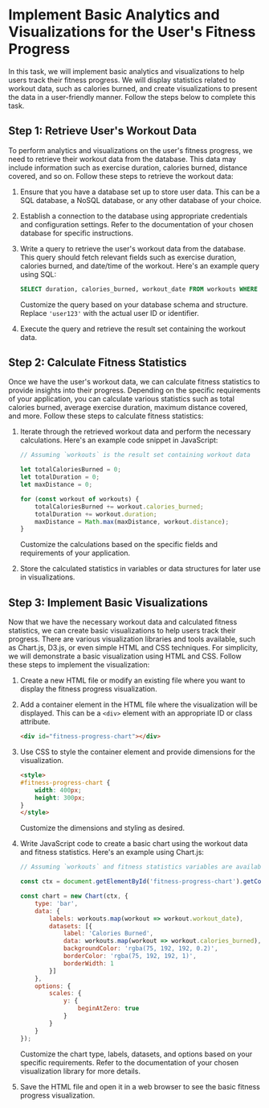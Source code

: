 
# Implement Basic Analytics and Visualizations for the User's Fitness Progress

In this task, we will implement basic analytics and visualizations to help users track their fitness progress. We will display statistics related to workout data, such as calories burned, and create visualizations to present the data in a user-friendly manner. Follow the steps below to complete this task.

## Step 1: Retrieve User's Workout Data

To perform analytics and visualizations on the user's fitness progress, we need to retrieve their workout data from the database. This data may include information such as exercise duration, calories burned, distance covered, and so on. Follow these steps to retrieve the workout data:

1. Ensure that you have a database set up to store user data. This can be a SQL database, a NoSQL database, or any other database of your choice.

2. Establish a connection to the database using appropriate credentials and configuration settings. Refer to the documentation of your chosen database for specific instructions.

3. Write a query to retrieve the user's workout data from the database. This query should fetch relevant fields such as exercise duration, calories burned, and date/time of the workout. Here's an example query using SQL:

   ```sql
   SELECT duration, calories_burned, workout_date FROM workouts WHERE user_id = 'user123';
   ```

   Customize the query based on your database schema and structure. Replace `'user123'` with the actual user ID or identifier.

4. Execute the query and retrieve the result set containing the workout data.

## Step 2: Calculate Fitness Statistics

Once we have the user's workout data, we can calculate fitness statistics to provide insights into their progress. Depending on the specific requirements of your application, you can calculate various statistics such as total calories burned, average exercise duration, maximum distance covered, and more. Follow these steps to calculate fitness statistics:

1. Iterate through the retrieved workout data and perform the necessary calculations. Here's an example code snippet in JavaScript:

   ```javascript
   // Assuming `workouts` is the result set containing workout data

   let totalCaloriesBurned = 0;
   let totalDuration = 0;
   let maxDistance = 0;

   for (const workout of workouts) {
       totalCaloriesBurned += workout.calories_burned;
       totalDuration += workout.duration;
       maxDistance = Math.max(maxDistance, workout.distance);
   }
   ```

   Customize the calculations based on the specific fields and requirements of your application.

2. Store the calculated statistics in variables or data structures for later use in visualizations.

## Step 3: Implement Basic Visualizations

Now that we have the necessary workout data and calculated fitness statistics, we can create basic visualizations to help users track their progress. There are various visualization libraries and tools available, such as Chart.js, D3.js, or even simple HTML and CSS techniques. For simplicity, we will demonstrate a basic visualization using HTML and CSS. Follow these steps to implement the visualization:

1. Create a new HTML file or modify an existing file where you want to display the fitness progress visualization.

2. Add a container element in the HTML file where the visualization will be displayed. This can be a `<div>` element with an appropriate ID or class attribute.

   ```html
   <div id="fitness-progress-chart"></div>
   ```

3. Use CSS to style the container element and provide dimensions for the visualization.

   ```html
   <style>
   #fitness-progress-chart {
       width: 400px;
       height: 300px;
   }
   </style>
   ```

   Customize the dimensions and styling as desired.

4. Write JavaScript code to create a basic chart using the workout data and fitness statistics. Here's an example using Chart.js:

   ```javascript
   // Assuming `workouts` and fitness statistics variables are available

   const ctx = document.getElementById('fitness-progress-chart').getContext('2d');

   const chart = new Chart(ctx, {
       type: 'bar',
       data: {
           labels: workouts.map(workout => workout.workout_date),
           datasets: [{
               label: 'Calories Burned',
               data: workouts.map(workout => workout.calories_burned),
               backgroundColor: 'rgba(75, 192, 192, 0.2)',
               borderColor: 'rgba(75, 192, 192, 1)',
               borderWidth: 1
           }]
       },
       options: {
           scales: {
               y: {
                   beginAtZero: true
               }
           }
       }
   });
   ```

   Customize the chart type, labels, datasets, and options based on your specific requirements. Refer to the documentation of your chosen visualization library for more details.

5. Save the HTML file and open it in a web browser to see the basic fitness progress visualization.

